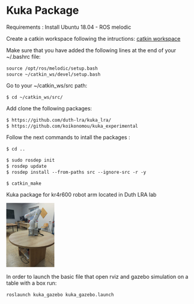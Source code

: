 # Kuka Package

Requirements :
Install Ubuntu 18.04 - ROS melodic 

Create a catkin workspace following the intructions: [catkin workspace](http://wiki.ros.org/catkin/Tutorials/create_a_workspace)

Make sure that you have added the following lines at the end of your ~/.bashrc file:
```
source /opt/ros/melodic/setup.bash
source ~/catkin_ws/devel/setup.bash
```
Go to your ~/catkin_ws/src path:
```
$ cd ~/catkin_ws/src/
```
Add clone the following packages:
```
$ https://github.com/duth-lra/kuka_lra/
$ https://github.com/koikonomou/kuka_experimental

```
Follow the next commands to intall the packages :
```
$ cd ..
```
```
$ sudo rosdep init
$ rosdep update
$ rosdep install --from-paths src --ignore-src -r -y
```
```
$ catkin_make
```
Kuka package for kr4r600 robot arm located in Duth LRA lab
<!-- ![image description](imgs/IMG_20221207_162740.jpg) -->
<img src="imgs/IMG_20221207_162740.jpg" width="128"/>

In order to launch the basic file that open rviz and gazebo simulation on a table with a box run:

```
roslaunch kuka_gazebo kuka_gazebo.launch
```
